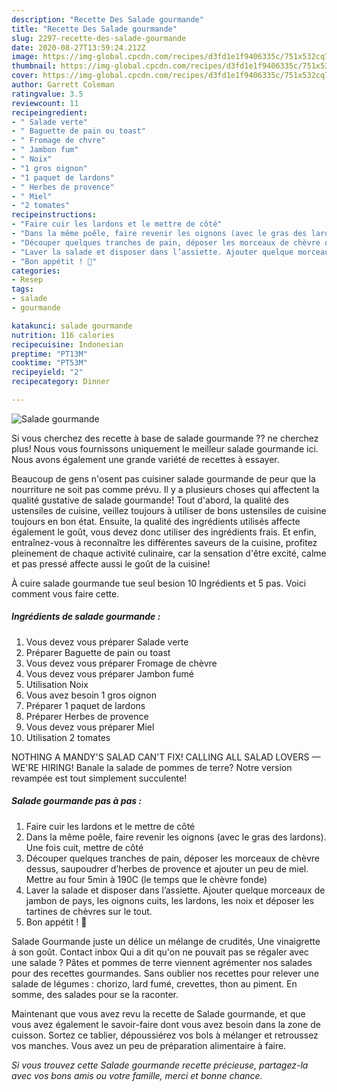 ```yaml
---
description: "Recette Des Salade gourmande"
title: "Recette Des Salade gourmande"
slug: 2297-recette-des-salade-gourmande
date: 2020-08-27T13:59:24.212Z
image: https://img-global.cpcdn.com/recipes/d3fd1e1f9406335c/751x532cq70/salade-gourmande-photo-principale-de-la-recette.jpg
thumbnail: https://img-global.cpcdn.com/recipes/d3fd1e1f9406335c/751x532cq70/salade-gourmande-photo-principale-de-la-recette.jpg
cover: https://img-global.cpcdn.com/recipes/d3fd1e1f9406335c/751x532cq70/salade-gourmande-photo-principale-de-la-recette.jpg
author: Garrett Coleman
ratingvalue: 3.5
reviewcount: 11
recipeingredient:
- " Salade verte"
- " Baguette de pain ou toast"
- " Fromage de chvre"
- " Jambon fum"
- " Noix"
- "1 gros oignon"
- "1 paquet de lardons"
- " Herbes de provence"
- " Miel"
- "2 tomates"
recipeinstructions:
- "Faire cuir les lardons et le mettre de côté"
- "Dans la même poêle, faire revenir les oignons (avec le gras des lardons). Une fois cuit, mettre de côté"
- "Découper quelques tranches de pain, déposer les morceaux de chèvre dessus, saupoudrer d’herbes de provence et ajouter un peu de miel. Mettre au four 5min à 190C (le temps que le chèvre fonde)"
- "Laver la salade et disposer dans l’assiette. Ajouter quelque morceaux de jambon de pays, les oignons cuits, les lardons, les noix et déposer les tartines de chèvres sur le tout."
- "Bon appétit ! 🍴"
categories:
- Resep
tags:
- salade
- gourmande

katakunci: salade gourmande 
nutrition: 116 calories
recipecuisine: Indonesian
preptime: "PT13M"
cooktime: "PT53M"
recipeyield: "2"
recipecategory: Dinner

---
```



![Salade gourmande](https://img-global.cpcdn.com/recipes/d3fd1e1f9406335c/751x532cq70/salade-gourmande-photo-principale-de-la-recette.jpg)

Si vous cherchez des recette à base de salade gourmande ?? ne cherchez plus! Nous vous fournissons uniquement le meilleur salade gourmande ici. Nous avons également une grande variété de recettes à essayer.

Beaucoup de gens n'osent pas cuisiner salade gourmande de peur que la nourriture ne soit pas comme prévu. Il y a plusieurs choses qui affectent la qualité gustative de salade gourmande! Tout d'abord, la qualité des ustensiles de cuisine, veillez toujours à utiliser de bons ustensiles de cuisine toujours en bon état. Ensuite, la qualité des ingrédients utilisés affecte également le goût, vous devez donc utiliser des ingrédients frais. Et enfin, entraînez-vous à reconnaître les différentes saveurs de la cuisine, profitez pleinement de chaque activité culinaire, car la sensation d'être excité, calme et pas pressé affecte aussi le goût de la cuisine!

<!--inarticleads1-->

À cuire salade gourmande tue seul besion 10 Ingrédients et 5 pas. Voici comment vous faire cette.

##### Ingrédients de salade gourmande :

1. Vous devez vous préparer  Salade verte
1. Préparer  Baguette de pain ou toast
1. Vous devez vous préparer  Fromage de chèvre
1. Vous devez vous préparer  Jambon fumé
1. Utilisation  Noix
1. Vous avez besoin 1 gros oignon
1. Préparer 1 paquet de lardons
1. Préparer  Herbes de provence
1. Vous devez vous préparer  Miel
1. Utilisation 2 tomates


NOTHING A MANDY&#39;S SALAD CAN&#39;T FIX! CALLING ALL SALAD LOVERS — WE&#39;RE HIRING! Banale la salade de pommes de terre? Notre version revampée est tout simplement succulente! 

<!--inarticleads2-->

##### Salade gourmande pas à pas :

1. Faire cuir les lardons et le mettre de côté
1. Dans la même poêle, faire revenir les oignons (avec le gras des lardons). Une fois cuit, mettre de côté
1. Découper quelques tranches de pain, déposer les morceaux de chèvre dessus, saupoudrer d’herbes de provence et ajouter un peu de miel. Mettre au four 5min à 190C (le temps que le chèvre fonde)
1. Laver la salade et disposer dans l’assiette. Ajouter quelque morceaux de jambon de pays, les oignons cuits, les lardons, les noix et déposer les tartines de chèvres sur le tout.
1. Bon appétit ! 🍴


Salade Gourmande juste un délice un mélange de crudités, Une vinaigrette à son goût. Contact inbox Qui a dit qu&#39;on ne pouvait pas se régaler avec une salade ? Pâtes et pommes de terre viennent agrémenter nos salades pour des recettes gourmandes. Sans oublier nos recettes pour relever une salade de légumes : chorizo, lard fumé, crevettes, thon au piment. En somme, des salades pour se la raconter. 

<!--inarticleads1-->

<p>
Maintenant que vous avez revu la recette de Salade gourmande, et que vous avez également le savoir-faire dont vous avez besoin dans la zone de cuisson. Sortez ce tablier, dépoussiérez vos bols à mélanger et retroussez vos manches. Vous avez un peu de préparation alimentaire à faire.
</p>

<p>
<i>Si vous trouvez cette Salade gourmande recette précieuse, partagez-la avec vos bons amis ou votre famille, merci et bonne chance.</i>
</p>
